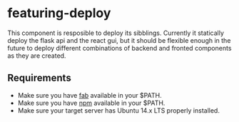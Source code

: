 featuring-deploy
=================

This component is resposible to deploy its sibblings. Currently it statically deploy the flask api and the react gui, but it should be flexible enough in the future to deploy different combinations of backend and fronted components as they are created.

## Requirements

- Make sure you have [fab](http://www.fabfile.org/) available in your $PATH.
- Make sure you have [npm](https://www.npmjs.com/) available in your $PATH.
- Make sure your target server has Ubuntu 14.x LTS properly installed.
